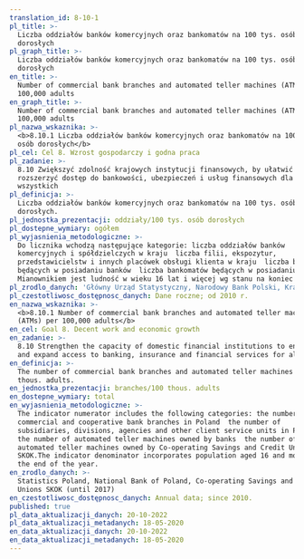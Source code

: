 ```yaml
---
translation_id: 8-10-1
pl_title: >-
  Liczba oddziałów banków komercyjnych oraz bankomatów na 100 tys. osób
  dorosłych
pl_graph_title: >-
  Liczba oddziałów banków komercyjnych oraz bankomatów na 100 tys. osób
  dorosłych
en_title: >-
  Number of commercial bank branches and automated teller machines (ATMs) per
  100,000 adults
en_graph_title: >-
  Number of commercial bank branches and automated teller machines (ATMs) per
  100,000 adults
pl_nazwa_wskaznika: >-
  <b>8.10.1 Liczba oddziałów banków komercyjnych oraz bankomatów na 100 tys.
  osób dorosłych</b>
pl_cel: Cel 8. Wzrost gospodarczy i godna praca
pl_zadanie: >-
  8.10 Zwiększyć zdolność krajowych instytucji finansowych, by ułatwić i
  rozszerzyć dostęp do bankowości, ubezpieczeń i usług finansowych dla
  wszystkich
pl_definicja: >-
  Liczba oddziałów banków komercyjnych oraz bankomatów na 100 tys. osób
  dorosłych.
pl_jednostka_prezentacji: oddziały/100 tys. osób dorosłych
pl_dostepne_wymiary: ogółem
pl_wyjasnienia_metodologiczne: >-
  Do licznika wchodzą następujące kategorie: liczba oddziałów banków
  komercyjnych i spółdzielczych w kraju  liczba filii, ekspozytur,
  przedstawicielstw i innych placówek obsługi klienta w kraju  liczba bankomatów
  będących w posiadaniu banków  liczba bankomatów będących w posiadaniu SKOK.
  Mianownikiem jest ludność w wieku 16 lat i więcej wg stanu na koniec roku.
pl_zrodlo_danych: 'Główny Urząd Statystyczny, Narodowy Bank Polski, Krajowa Kasa SKOK (do 2017)'
pl_czestotliwosc_dostępnosc_danych: Dane roczne; od 2010 r.
en_nazwa_wskaznika: >-
  <b>8.10.1 Number of commercial bank branches and automated teller machines
  (ATMs) per 100,000 adults</b>
en_cel: Goal 8. Decent work and economic growth
en_zadanie: >-
  8.10 Strengthen the capacity of domestic financial institutions to encourage
  and expand access to banking, insurance and financial services for all
en_definicja: >-
  The number of commercial bank branches and automated teller machines per 100
  thous. adults.
en_jednostka_prezentacji: branches/100 thous. adults
en_dostepne_wymiary: total
en_wyjasnienia_metodologiczne: >-
  The indicator numerator includes the following categories: the number of
  commercial and cooperative bank branches in Poland  the number of
  subsidiaries, divisions, agencies and other client service units in Poland
  the number of automated teller machines owned by banks  the number of
  automated teller machines owned by Co-operating Savings and Credit Unions
  SKOK.The indicator denominator incorporates population aged 16 and more as of
  the end of the year.
en_zrodlo_danych: >-
  Statistics Poland, National Bank of Poland, Co-operating Savings and Credit
  Unions SKOK (until 2017)
en_czestotliwosc_dostępnosc_danych: Annual data; since 2010.
published: true
pl_data_aktualizacji_danych: 20-10-2022
pl_data_aktualizacji_metadanych: 18-05-2020
en_data_aktualizacji_danych: 20-10-2022
en_data_aktualizacji_metadanych: 18-05-2020
---
```


